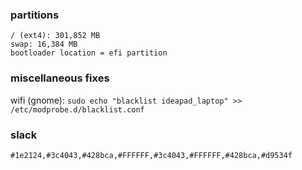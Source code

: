 ### partitions
	/ (ext4): 301,852 MB
	swap: 16,384 MB
	bootloader location = efi partition

### miscellaneous fixes
wifi (gnome): `sudo echo "blacklist ideapad_laptop" >> /etc/modprobe.d/blacklist.conf`

### slack
`#1e2124,#3c4043,#428bca,#FFFFFF,#3c4043,#FFFFFF,#428bca,#d9534f`
